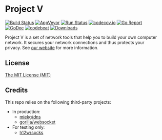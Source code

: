 


# Project V

[![Build Status][1]][2] [![AppVeyor][3]][4] [![Run Status][5]][6] [![codecov.io][7]][8] [![Go Report][9]][10] [![GoDoc][11]][12] [![codebeat][13]][14] [![Downloads][15]][16]

[1]: https://travis-ci.org/v2ray/v2ray-core.svg?branch=master "Build Status badge"
[2]: https://travis-ci.org/v2ray/v2ray-core "Travis-CI Build Status"
[3]: https://ci.appveyor.com/api/projects/status/bx8o4tvbvhe6p5k5?svg=true "App Veyor Build Status"
[4]: https://ci.appveyor.com/project/DarienRaymond/v2ray-core "App Veyor Link"
[5]: https://api.shippable.com/projects/5b680bc42b26aa08007371fc/badge?branch=master "Shippable Build Status"
[6]: https://app.shippable.com/github/v2ray/v2ray-core "Shippable Link"
[7]: https://codecov.io/github/v2ray/v2ray-core/coverage.svg?branch=master "Coverage badge"
[8]: https://codecov.io/github/v2ray/v2ray-core?branch=master "Codecov Status"
[9]: https://goreportcard.com/badge/v2ray.com/core "Go Report badge"
[10]: https://goreportcard.com/report/v2ray.com/core "Go Report"
[11]: https://godoc.org/v2ray.com/core?status.svg "GoDoc badge"
[12]: https://godoc.org/v2ray.com/core "GoDoc"
[13]: https://codebeat.co/badges/f2354ca8-3e24-463d-a2e3-159af73b2477 "Codebeat badge"
[14]: https://codebeat.co/projects/github-com-v2ray-v2ray-core-master "Codebeat"
[15]: https://img.shields.io/github/downloads/v2ray/v2ray-core/total.svg "All releases badge"
[16]: https://github.com/v2ray/v2ray-core/releases/ "All releases number"

Project V is a set of network tools that help you to build your own computer network. It secures your network connections and thus protects your privacy. See [our website](https://www.v2ray.com/) for more information.

## License

[The MIT License (MIT)](https://raw.githubusercontent.com/v2ray/v2ray-core/master/LICENSE)

## Credits

This repo relies on the following third-party projects:

* In production:
  * [miekg/dns](https://github.com/miekg/dns)
  * [gorilla/websocket](https://github.com/gorilla/websocket)
* For testing only:
  * [h12w/socks](https://github.com/h12w/socks)
